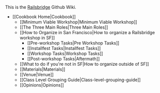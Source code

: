 This is the [Railsbridge](http://railsbridge.org) Github Wiki.
* [[Cookbook Home|Cookbook]]
  * [[Minimum Viable Workshop|Minimum Viable Workshop]]
  * [[The Three Main Roles|Three Main Roles]]
  * [[How to Organize in San Francisco|How to organize a Railsbridge workshop in SF]]
      * [[Pre-workshop Tasks|Pre Workshop Tasks]]
      * [[Installfest Tasks|Installfest Tasks]]
      * [[Workshop Tasks|Workshop Tasks]]
      * [[Post-workshop Tasks|Aftermath]]
  * [[What to do if you're not in SF|How to organize outside of SF]] 
  * [[Materials|Materials]]
  * [[Venue|Venue]]
  * [[Class Level Grouping Guide|Class-level-grouping-guide]]
  * [[Opinions|Opinions]]